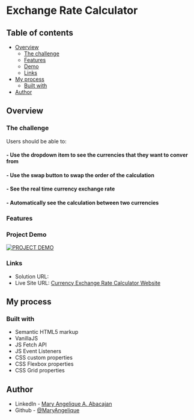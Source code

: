 # Exchange Rate Calculator

## Table of contents

- [Overview](#overview)
  - [The challenge](#the-challenge)
  - [Features](#features)
  - [Demo](#project-demo)
  - [Links](#links)
- [My process](#my-process)
  - [Built with](#built-with)
- [Author](#author)

## Overview

### The challenge

Users should be able to:
#### - Use the dropdown item to see the currencies that they want to conver from
#### - Use the swap button to swap the order of the calculation
#### - See the real time currency exchange rate
#### - Automatically see the calculation between two currencies 


### Features



### Project Demo
[![PROJECT DEMO](image)](vid)

### Links

- Solution URL: 
- Live Site URL: [Currency Exchange Rate Calculator Website]([https://movie-app-angelique.vercel.app/](https://currency-exchange-calc.vercel.app/))


## My process

### Built with

- Semantic HTML5 markup
- VanillaJS
- JS Fetch API
- JS Event Listeners
- CSS custom properties
- CSS Flexbox properties
- CSS Grid properties

## Author

- LinkedIn - [Mary Angelique A. Abacajan](https://www.linkedin.com/in/mary-angelique-abacajan/)
- Github - [@MaryAngelique](https://www.github.com/MaryAngelique)
